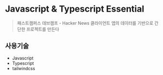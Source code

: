 # Javascript & Typescript Essential

> 패스트캠퍼스 데브캠프 - Hacker News 클라이언트 앱의 데이터를 기반으로 간단한 프로젝트를 만든다

## 사용기술
- Javascript
- Typescript
- tailwindcss